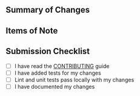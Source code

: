<!--
Thank you for your pull request. Before proceeding, please review the requirements below and make sure to apply relevant labels and select appropriate reviewers.

Bug fixes and new features should include tests and documentation.

Contributors guide: https://github.com/openpay-innovations/sdk-android/blob/master/CONTRIBUTING.md
-->

## Summary of Changes
<!--
Briefly summarise your changes and reference any relevant issues.
-->

## Items of Note
<!--
Document anything here that you think is important or would be of specific interest to the reviewers.
-->

## Submission Checklist
<!--
Place an x in the appropriate boxes and remove items that are not applicable.
-->
- [ ] I have read the [CONTRIBUTING][1] guide
- [ ] I have added tests for my changes
- [ ] Lint and unit tests pass locally with my changes
- [ ] I have documented my changes

[1]: https://github.com/openpay-innovations/sdk-android/blob/main/CONTRIBUTING.md
